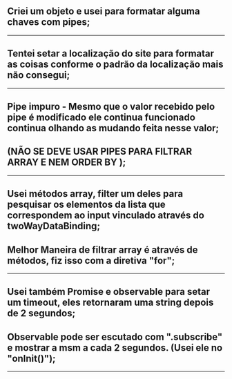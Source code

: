 ## Criei um objeto e usei para formatar alguma chaves com pipes;

---

## Tentei setar a localização do site para formatar as coisas conforme o padrão da localização mais não consegui;

---

## Pipe impuro - Mesmo que o valor recebido pelo pipe é modificado ele continua funcionado continua olhando as mudando feita nesse valor;

## (NÃO SE DEVE USAR PIPES PARA FILTRAR ARRAY E NEM ORDER BY );

---

## Usei métodos array, filter um deles para pesquisar os elementos da lista que correspondem ao input vinculado através do twoWayDataBinding;

## Melhor Maneira de filtrar array é através de métodos, fiz isso com a diretiva "for";

---

## Usei também Promise e observable para setar um timeout, eles retornaram uma string depois de 2 segundos;

## Observable pode ser escutado com ".subscribe" e mostrar a msm a cada 2 segundos. (Usei ele no "onInit()");

---
